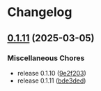 # Changelog

## [0.1.11](https://github.com/dwmkerr/terminal-ai-action/compare/v0.1.7...v0.1.11) (2025-03-05)


### Miscellaneous Chores

* release 0.1.10 ([9e2f203](https://github.com/dwmkerr/terminal-ai-action/commit/9e2f2031f1fa9b8a43fbc272744e8ec3e2ace879))
* release 0.1.11 ([bde3ded](https://github.com/dwmkerr/terminal-ai-action/commit/bde3dede6e6b9de23a393f5224f351b6c5a89a40))
